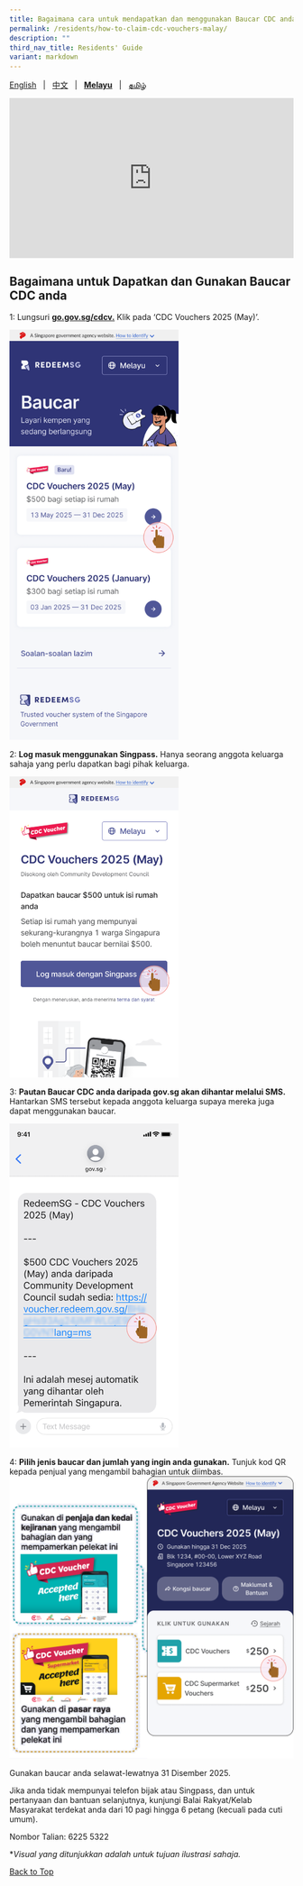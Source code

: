 ```yaml
---
title: Bagaimana cara untuk mendapatkan dan menggunakan Baucar CDC anda
permalink: /residents/how-to-claim-cdc-vouchers-malay/
description: ""
third_nav_title: Residents' Guide
variant: markdown
---
```

<span id="cdcv_page_top"></span>
[English](/residents/how-to-claim-cdc-vouchers) &nbsp;&nbsp;|&nbsp;&nbsp; [中文](/residents/how-to-claim-cdc-vouchers-chinese)  &nbsp;&nbsp;|&nbsp;&nbsp; **[Melayu](/residents/how-to-claim-cdc-vouchers-malay)** &nbsp;&nbsp;|&nbsp;&nbsp; [தமிழ்](/residents/how-to-claim-cdc-vouchers-tamil)

<style>
a.bp-button {
	height: 6em !important;
	white-space:pre-line !important;
}
 .youtubecontainer {
    position: relative;
    width: 100%;
    height: 0;
    padding-bottom: 56.25%;
}
.youtubevideo {
    position: absolute;
    top: 0;
    left: 0;
    width: 100%;
    height: 100%;
}
</style>
<div class="youtubecontainer">
<iframe class="youtubevideo" src="https://www.youtube.com/embed/pFv6T2E4GnY?si=0qsho2C0bk5SBFk2" title="YouTube video player" frameborder="0" allow="accelerometer; autoplay; clipboard-write; encrypted-media; gyroscope; picture-in-picture" allowfullscreen=""></iframe>
</div>


## Bagaimana untuk Dapatkan dan Gunakan Baucar CDC anda

1: Lungsuri **[go.gov.sg/cdcv.](https://go.gov.sg/cdcv)** Klik pada ‘CDC Vouchers 2025 (May)’. 

<img src="/images/ML_1May25.png" alt="Step 1" style="width:300px !important;">


2: **Log masuk menggunakan Singpass.** Hanya seorang anggota keluarga sahaja yang perlu dapatkan bagi pihak keluarga.

<img src="/images/ML_2May25.png" alt="Step 2" style="width:300px !important;">

3: **Pautan Baucar CDC anda daripada gov.sg akan dihantar melalui SMS.** Hantarkan SMS tersebut kepada anggota keluarga supaya mereka juga dapat menggunakan baucar.

<img src="/images/ML_3May25.png" alt="Step 3" style="width:300px !important;">

4: **Pilih jenis baucar dan jumlah yang ingin anda gunakan.** Tunjuk kod QR kepada penjual yang mengambil bahagian untuk diimbas.  
<img src="/images/ML_4May25.png" alt="Step 4" style="width:600px !important;">

Gunakan baucar anda selawat-lewatnya 31 Disember 2025.

Jika anda tidak mempunyai telefon bijak atau Singpass, dan untuk pertanyaan dan bantuan selanjutnya, kunjungi Balai Rakyat/Kelab Masyarakat terdekat anda dari 10 pagi hingga 6 petang (kecuali pada cuti umum).

Nombor Talian: 6225 5322

*<i>Visual yang ditunjukkan adalah untuk tujuan ilustrasi sahaja.</i>

[Back to Top](#cdcv_page_top)